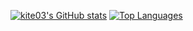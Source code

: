 [![kite03's GitHub stats](https://github-readme-stats.vercel.app/api?username=kite03)](https://github.com/anuraghazra/github-readme-stats)
[![Top Languages](https://github-readme-stats.vercel.app/api/top-langs/?username=kite03)](https://github.com/anuraghazra/github-readme-stats)

